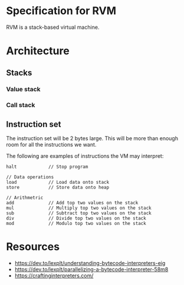 # Specification for RVM
RVM is a stack-based virtual machine.

# Architecture

## Stacks

### Value stack

### Call stack

## Instruction set
The instruction set will be 2 bytes large. This will be more than enough room for all the instructions we want.

The following are examples of instructions the VM may interpret:
``` 
halt            // Stop program

// Data operations
load            // Load data onto stack
store           // Store data onto heap

// Arithmetric
add             // Add top two values on the stack
mul             // Multiply top two values on the stack
sub             // Subtract top two values on the stack
div             // Divide top two values on the stack
mod             // Modulo top two values on the stack
```

# Resources
- https://dev.to/lexplt/understanding-bytecode-interpreters-eig
- https://dev.to/lexplt/parallelizing-a-bytecode-interpreter-58m8
- https://craftinginterpreters.com/